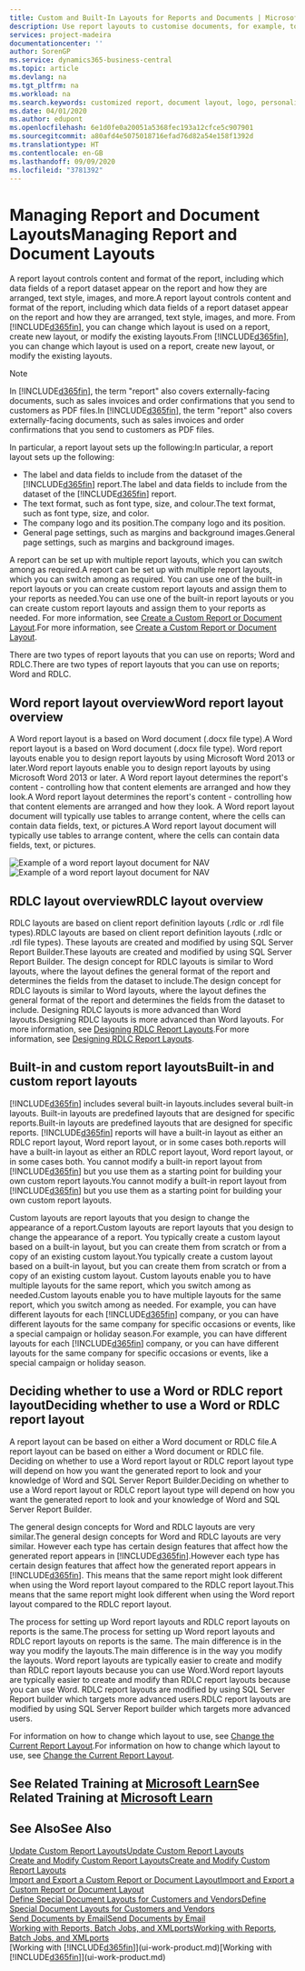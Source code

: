 ```yaml
---
title: Custom and Built-In Layouts for Reports and Documents | Microsoft Docs
description: Use report layouts to customise documents, for example, to personalise the font, logo, or page settings of PDF files you send to customers.
services: project-madeira
documentationcenter: ''
author: SorenGP
ms.service: dynamics365-business-central
ms.topic: article
ms.devlang: na
ms.tgt_pltfrm: na
ms.workload: na
ms.search.keywords: customized report, document layout, logo, personalize
ms.date: 04/01/2020
ms.author: edupont
ms.openlocfilehash: 6e1d0fe0a20051a5368fec193a12cfce5c907901
ms.sourcegitcommit: a80afd4e5075018716efad76d82a54e158f1392d
ms.translationtype: HT
ms.contentlocale: en-GB
ms.lasthandoff: 09/09/2020
ms.locfileid: "3781392"
---
```

# <a name="managing-report-and-document-layouts"></a><span data-ttu-id="ed6f9-103">Managing Report and Document Layouts</span><span class="sxs-lookup"><span data-stu-id="ed6f9-103">Managing Report and Document Layouts</span></span>
<span data-ttu-id="ed6f9-104">A report layout controls content and format of the report, including which data fields of a report dataset appear on the report and how they are arranged, text style, images, and more.</span><span class="sxs-lookup"><span data-stu-id="ed6f9-104">A report layout controls content and format of the report, including which data fields of a report dataset appear on the report and how they are arranged, text style, images, and more.</span></span> <span data-ttu-id="ed6f9-105">From [!INCLUDE[d365fin](includes/d365fin_md.md)], you can change which layout is used on a report, create new layout, or modify the existing layouts.</span><span class="sxs-lookup"><span data-stu-id="ed6f9-105">From [!INCLUDE[d365fin](includes/d365fin_md.md)], you can change which layout is used on a report, create new layout, or modify the existing layouts.</span></span>

> [!NOTE]  
>   <span data-ttu-id="ed6f9-106">In [!INCLUDE[d365fin](includes/d365fin_md.md)], the term "report" also covers externally-facing documents, such as sales invoices and order confirmations that you send to customers as PDF files.</span><span class="sxs-lookup"><span data-stu-id="ed6f9-106">In [!INCLUDE[d365fin](includes/d365fin_md.md)], the term "report" also covers externally-facing documents, such as sales invoices and order confirmations that you send to customers as PDF files.</span></span>

<span data-ttu-id="ed6f9-107">In particular, a report layout sets up the following:</span><span class="sxs-lookup"><span data-stu-id="ed6f9-107">In particular, a report layout sets up the following:</span></span>

* <span data-ttu-id="ed6f9-108">The label and data fields to include from the dataset of the [!INCLUDE[d365fin](includes/d365fin_md.md)] report.</span><span class="sxs-lookup"><span data-stu-id="ed6f9-108">The label and data fields to include from the dataset of the [!INCLUDE[d365fin](includes/d365fin_md.md)] report.</span></span>
* <span data-ttu-id="ed6f9-109">The text format, such as font type, size, and colour.</span><span class="sxs-lookup"><span data-stu-id="ed6f9-109">The text format, such as font type, size, and color.</span></span>
* <span data-ttu-id="ed6f9-110">The company logo and its position.</span><span class="sxs-lookup"><span data-stu-id="ed6f9-110">The company logo and its position.</span></span>
* <span data-ttu-id="ed6f9-111">General page settings, such as margins and background images.</span><span class="sxs-lookup"><span data-stu-id="ed6f9-111">General page settings, such as margins and background images.</span></span>

<span data-ttu-id="ed6f9-112">A report can be set up with multiple report layouts, which you can switch among as required.</span><span class="sxs-lookup"><span data-stu-id="ed6f9-112">A report can be set up with multiple report layouts, which you can switch among as required.</span></span> <span data-ttu-id="ed6f9-113">You can use one of the built-in report layouts or you can create custom report layouts and assign them to your reports as needed.</span><span class="sxs-lookup"><span data-stu-id="ed6f9-113">You can use one of the built-in report layouts or you can create custom report layouts and assign them to your reports as needed.</span></span> <span data-ttu-id="ed6f9-114">For more information, see [Create a Custom Report or Document Layout](ui-how-create-custom-report-layout.md).</span><span class="sxs-lookup"><span data-stu-id="ed6f9-114">For more information, see [Create a Custom Report or Document Layout](ui-how-create-custom-report-layout.md).</span></span>

<span data-ttu-id="ed6f9-115">There are two types of report layouts that you can use on reports; Word and RDLC.</span><span class="sxs-lookup"><span data-stu-id="ed6f9-115">There are two types of report layouts that you can use on reports; Word and RDLC.</span></span>

## <a name="word-report-layout-overview"></a><span data-ttu-id="ed6f9-116">Word report layout overview</span><span class="sxs-lookup"><span data-stu-id="ed6f9-116">Word report layout overview</span></span>
<span data-ttu-id="ed6f9-117">A Word report layout is a based on Word document (.docx file type).</span><span class="sxs-lookup"><span data-stu-id="ed6f9-117">A Word report layout is a based on Word document (.docx file type).</span></span> <span data-ttu-id="ed6f9-118">Word report layouts enable you to design report layouts by using Microsoft Word 2013 or later.</span><span class="sxs-lookup"><span data-stu-id="ed6f9-118">Word report layouts enable you to design report layouts by using Microsoft Word 2013 or later.</span></span> <span data-ttu-id="ed6f9-119">A Word report layout determines the report's content - controlling how that content elements are arranged and how they look.</span><span class="sxs-lookup"><span data-stu-id="ed6f9-119">A Word report layout determines the report's content - controlling how that content elements are arranged and how they look.</span></span> <span data-ttu-id="ed6f9-120">A Word report layout document will typically use tables to arrange content, where the cells can contain data fields, text, or pictures.</span><span class="sxs-lookup"><span data-stu-id="ed6f9-120">A Word report layout document will typically use tables to arrange content, where the cells can contain data fields, text, or pictures.</span></span>

 <span data-ttu-id="ed6f9-121">![Example of a word report layout document for NAV](media/nav_wordreportlayout_edit_in_word_example.png "NAV_WordReportLayout_Edit_In_Word_Example")</span><span class="sxs-lookup"><span data-stu-id="ed6f9-121">![Example of a word report layout document for NAV](media/nav_wordreportlayout_edit_in_word_example.png "NAV_WordReportLayout_Edit_In_Word_Example")</span></span>  

## <a name="rdlc-layout-overview"></a><span data-ttu-id="ed6f9-122">RDLC layout overview</span><span class="sxs-lookup"><span data-stu-id="ed6f9-122">RDLC layout overview</span></span>
<span data-ttu-id="ed6f9-123">RDLC layouts are based on client report definition layouts (.rdlc or .rdl file types).</span><span class="sxs-lookup"><span data-stu-id="ed6f9-123">RDLC layouts are based on client report definition layouts (.rdlc or .rdl file types).</span></span> <span data-ttu-id="ed6f9-124">These layouts are created and modified by using SQL Server Report Builder.</span><span class="sxs-lookup"><span data-stu-id="ed6f9-124">These layouts are created and modified by using SQL Server Report Builder.</span></span> <span data-ttu-id="ed6f9-125">The design concept for RDLC layouts is similar to Word layouts, where the layout defines the general format of the report and determines the fields from the dataset to include.</span><span class="sxs-lookup"><span data-stu-id="ed6f9-125">The design concept for RDLC layouts is similar to Word layouts, where the layout defines the general format of the report and determines the fields from the dataset to include.</span></span> <span data-ttu-id="ed6f9-126">Designing RDLC layouts is more advanced than Word layouts.</span><span class="sxs-lookup"><span data-stu-id="ed6f9-126">Designing RDLC layouts is more advanced than Word layouts.</span></span> <span data-ttu-id="ed6f9-127">For more information, see [Designing RDLC Report Layouts](/dynamics-nav/Designing-RDLC-Report-Layouts).</span><span class="sxs-lookup"><span data-stu-id="ed6f9-127">For more information, see [Designing RDLC Report Layouts](/dynamics-nav/Designing-RDLC-Report-Layouts).</span></span>

## <a name="built-in-and-custom-report-layouts"></a><span data-ttu-id="ed6f9-128">Built-in and custom report layouts</span><span class="sxs-lookup"><span data-stu-id="ed6f9-128">Built-in and custom report layouts</span></span>
[!INCLUDE[d365fin](includes/d365fin_md.md)] <span data-ttu-id="ed6f9-129">includes several built-in layouts.</span><span class="sxs-lookup"><span data-stu-id="ed6f9-129">includes several built-in layouts.</span></span> <span data-ttu-id="ed6f9-130">Built-in layouts are predefined layouts that are designed for specific reports.</span><span class="sxs-lookup"><span data-stu-id="ed6f9-130">Built-in layouts are predefined layouts that are designed for specific reports.</span></span> [!INCLUDE[d365fin](includes/d365fin_md.md)] <span data-ttu-id="ed6f9-131">reports will have a built-in layout as either an RDLC report layout, Word report layout, or in some cases both.</span><span class="sxs-lookup"><span data-stu-id="ed6f9-131">reports will have a built-in layout as either an RDLC report layout, Word report layout, or in some cases both.</span></span> <span data-ttu-id="ed6f9-132">You cannot modify a built-in report layout from [!INCLUDE[d365fin](includes/d365fin_md.md)] but you use them as a starting point for building your own custom report layouts.</span><span class="sxs-lookup"><span data-stu-id="ed6f9-132">You cannot modify a built-in report layout from [!INCLUDE[d365fin](includes/d365fin_md.md)] but you use them as a starting point for building your own custom report layouts.</span></span>

<span data-ttu-id="ed6f9-133">Custom layouts are report layouts that you design to change the appearance of a report.</span><span class="sxs-lookup"><span data-stu-id="ed6f9-133">Custom layouts are report layouts that you design to change the appearance of a report.</span></span> <span data-ttu-id="ed6f9-134">You typically create a custom layout based on a built-in layout, but you can create them from scratch or from a copy of an existing custom layout.</span><span class="sxs-lookup"><span data-stu-id="ed6f9-134">You typically create a custom layout based on a built-in layout, but you can create them from scratch or from a copy of an existing custom layout.</span></span> <span data-ttu-id="ed6f9-135">Custom layouts enable you to have multiple layouts for the same report, which you switch among as needed.</span><span class="sxs-lookup"><span data-stu-id="ed6f9-135">Custom layouts enable you to have multiple layouts for the same report, which you switch among as needed.</span></span> <span data-ttu-id="ed6f9-136">For example, you can have different layouts for each [!INCLUDE[d365fin](includes/d365fin_md.md)] company, or you can have different layouts for the same company for specific occasions or events, like a special campaign or holiday season.</span><span class="sxs-lookup"><span data-stu-id="ed6f9-136">For example, you can have different layouts for each [!INCLUDE[d365fin](includes/d365fin_md.md)] company, or you can have different layouts for the same company for specific occasions or events, like a special campaign or holiday season.</span></span>

## <a name="deciding-whether-to-use-a-word-or-rdlc-report-layout"></a><span data-ttu-id="ed6f9-137">Deciding whether to use a Word or RDLC report layout</span><span class="sxs-lookup"><span data-stu-id="ed6f9-137">Deciding whether to use a Word or RDLC report layout</span></span>
<span data-ttu-id="ed6f9-138">A report layout can be based on either a Word document or RDLC file.</span><span class="sxs-lookup"><span data-stu-id="ed6f9-138">A report layout can be based on either a Word document or RDLC file.</span></span> <span data-ttu-id="ed6f9-139">Deciding on whether to use a Word report layout or RDLC report layout type will depend on how you want the generated report to look and your knowledge of Word and SQL Server Report Builder.</span><span class="sxs-lookup"><span data-stu-id="ed6f9-139">Deciding on whether to use a Word report layout or RDLC report layout type will depend on how you want the generated report to look and your knowledge of Word and SQL Server Report Builder.</span></span>

<span data-ttu-id="ed6f9-140">The general design concepts for Word and RDLC layouts are very similar.</span><span class="sxs-lookup"><span data-stu-id="ed6f9-140">The general design concepts for Word and RDLC layouts are very similar.</span></span> <span data-ttu-id="ed6f9-141">However each type has certain design features that affect how the generated report appears in [!INCLUDE[d365fin](includes/d365fin_md.md)].</span><span class="sxs-lookup"><span data-stu-id="ed6f9-141">However each type has certain design features that affect how the generated report appears in [!INCLUDE[d365fin](includes/d365fin_md.md)].</span></span> <span data-ttu-id="ed6f9-142">This means that the same report might look different when using the Word report layout compared to the RDLC report layout.</span><span class="sxs-lookup"><span data-stu-id="ed6f9-142">This means that the same report might look different when using the Word report layout compared to the RDLC report layout.</span></span>

<span data-ttu-id="ed6f9-143">The process for setting up Word report layouts and RDLC report layouts on reports is the same.</span><span class="sxs-lookup"><span data-stu-id="ed6f9-143">The process for setting up Word report layouts and RDLC report layouts on reports is the same.</span></span> <span data-ttu-id="ed6f9-144">The main difference is in the way you modify the layouts.</span><span class="sxs-lookup"><span data-stu-id="ed6f9-144">The main difference is in the way you modify the layouts.</span></span> <span data-ttu-id="ed6f9-145">Word report layouts are typically easier to create and modify than RDLC report layouts because you can use Word.</span><span class="sxs-lookup"><span data-stu-id="ed6f9-145">Word report layouts are typically easier to create and modify than RDLC report layouts because you can use Word.</span></span> <span data-ttu-id="ed6f9-146">RDLC report layouts are modified by using SQL Server Report builder which targets more advanced users.</span><span class="sxs-lookup"><span data-stu-id="ed6f9-146">RDLC report layouts are modified by using SQL Server Report builder which targets more advanced users.</span></span>

<span data-ttu-id="ed6f9-147">For information on how to change which layout to use, see [Change the Current Report Layout](ui-how-change-layout-currently-used-report.md).</span><span class="sxs-lookup"><span data-stu-id="ed6f9-147">For information on how to change which layout to use, see [Change the Current Report Layout](ui-how-change-layout-currently-used-report.md).</span></span>

## <a name="see-related-training-at-microsoft-learn"></a><span data-ttu-id="ed6f9-148">See Related Training at [Microsoft Learn](/learn/modules/change-documents-dynamics-365-business-central/index)</span><span class="sxs-lookup"><span data-stu-id="ed6f9-148">See Related Training at [Microsoft Learn](/learn/modules/change-documents-dynamics-365-business-central/index)</span></span>

## <a name="see-also"></a><span data-ttu-id="ed6f9-149">See Also</span><span class="sxs-lookup"><span data-stu-id="ed6f9-149">See Also</span></span>
[<span data-ttu-id="ed6f9-150">Update Custom Report Layouts</span><span class="sxs-lookup"><span data-stu-id="ed6f9-150">Update Custom Report Layouts</span></span>](ui-update-report-layouts.md)  
[<span data-ttu-id="ed6f9-151">Create and Modify Custom Report Layouts</span><span class="sxs-lookup"><span data-stu-id="ed6f9-151">Create and Modify Custom Report Layouts</span></span>](ui-how-create-custom-report-layout.md)  
[<span data-ttu-id="ed6f9-152">Import and Export a Custom Report or Document Layout</span><span class="sxs-lookup"><span data-stu-id="ed6f9-152">Import and Export a Custom Report or Document Layout</span></span>](ui-how-import-and-export-report-layout.md)  
[<span data-ttu-id="ed6f9-153">Define Special Document Layouts for Customers and Vendors</span><span class="sxs-lookup"><span data-stu-id="ed6f9-153">Define Special Document Layouts for Customers and Vendors</span></span>](ui-define-customer-vendor-document-layouts.md)  
[<span data-ttu-id="ed6f9-154">Send Documents by Email</span><span class="sxs-lookup"><span data-stu-id="ed6f9-154">Send Documents by Email</span></span>](ui-how-send-documents-email.md)  
[<span data-ttu-id="ed6f9-155">Working with Reports, Batch Jobs, and XMLports</span><span class="sxs-lookup"><span data-stu-id="ed6f9-155">Working with Reports, Batch Jobs, and XMLports</span></span>](ui-work-report.md)  
<span data-ttu-id="ed6f9-156">[Working with [!INCLUDE[d365fin](includes/d365fin_md.md)]](ui-work-product.md)</span><span class="sxs-lookup"><span data-stu-id="ed6f9-156">[Working with [!INCLUDE[d365fin](includes/d365fin_md.md)]](ui-work-product.md)</span></span>  
